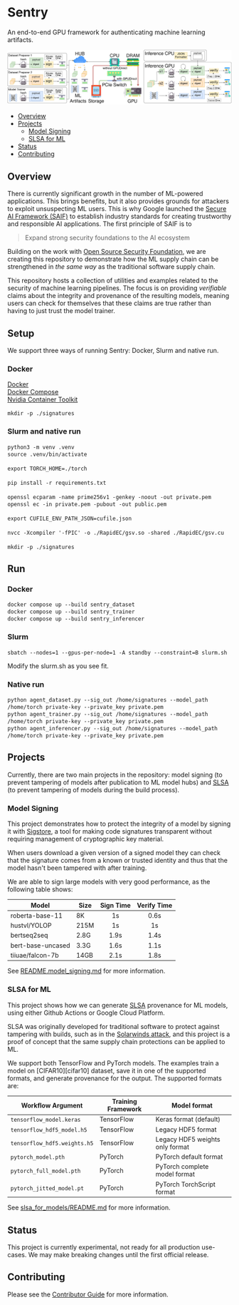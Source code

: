 # Sentry

An end-to-end GPU framework for authenticating machine learning artifacts.



![](sentry.png "Sentry")

<!-- markdown-toc --bullets="-" -i README.md -->

<!-- toc -->

- [Overview](#overview)
- [Projects](#projects)
  - [Model Signing](#model-signing)
  - [SLSA for ML](#slsa-for-ml)
- [Status](#status)
- [Contributing](#contributing)

<!-- tocstop -->

## Overview

There is currently significant growth in the number of ML-powered applications.
This brings benefits, but it also provides grounds for attackers to exploit
unsuspecting ML users. This is why Google launched the [Secure AI Framework
(SAIF)][saif] to establish industry standards for creating trustworthy and
responsible AI applications. The first principle of SAIF is to

> Expand strong security foundations to the AI ecosystem

Building on the work with [Open Source Security Foundation][openssf], we are
creating this repository to demonstrate how the ML supply chain can be
strengthened in _the same way_ as the traditional software supply chain.

This repository hosts a collection of utilities and examples related to the
security of machine learning pipelines. The focus is on providing *verifiable*
claims about the integrity and provenance of the resulting models, meaning users
can check for themselves that these claims are true rather than having to just
trust the model trainer.

## Setup
We support three ways of running Sentry: Docker, Slurm and native run.

### Docker
[Docker](https://docs.docker.com/get-started/get-docker/)  
[Docker Compose](https://docs.docker.com/compose/install/)   
[Nvidia Container Toolkit](https://docs.nvidia.com/datacenter/cloud-native/container-toolkit/latest/install-guide.html)
```
mkdir -p ./signatures
```

### Slurm and native run
```
python3 -m venv .venv
source .venv/bin/activate

export TORCH_HOME=./torch

pip install -r requirements.txt

openssl ecparam -name prime256v1 -genkey -noout -out private.pem
openssl ec -in private.pem -pubout -out public.pem

export CUFILE_ENV_PATH_JSON=cufile.json

nvcc -Xcompiler '-fPIC' -o ./RapidEC/gsv.so -shared ./RapidEC/gsv.cu

mkdir -p ./signatures
```

## Run

### Docker
```
docker compose up --build sentry_dataset
docker compose up --build sentry_trainer
docker compose up --build sentry_inferencer
```

### Slurm
```
sbatch --nodes=1 --gpus-per-node=1 -A standby --constraint=B slurm.sh
```
Modify the slurm.sh as you see fit.

### Native run
```
python agent_dataset.py --sig_out /home/signatures --model_path /home/torch private-key --private_key private.pem
python agent_trainer.py --sig_out /home/signatures --model_path /home/torch private-key --private_key private.pem
python agent_inferencer.py --sig_out /home/signatures --model_path /home/torch private-key --private_key private.pem
```

## Projects

Currently, there are two main projects in the repository: model signing (to
prevent tampering of models after publication to ML model hubs) and
[SLSA](https://slsa.dev/) (to prevent tampering of models during the build
process).

### Model Signing

This project demonstrates how to protect the integrity of a model by signing it
with [Sigstore](https://www.sigstore.dev/), a tool for making code signatures
transparent without requiring management of cryptographic key material.

When users download a given version of a signed model they can check that the
signature comes from a known or trusted identity and thus that the model hasn't
been tampered with after training.

We are able to sign large models with very good performance, as the following
table shows:

| Model              | Size  |  Sign Time | Verify Time |
|--------------------|-------|:----------:|:-----------:|
| roberta-base-11    | 8K    | 1s         | 0.6s        |
| hustvl/YOLOP       | 215M  | 1s         | 1s          |
| bertseq2seq        | 2.8G  | 1.9s       | 1.4s        |
| bert-base-uncased  | 3.3G  | 1.6s       | 1.1s        |
| tiiuae/falcon-7b   | 14GB  | 2.1s       | 1.8s        |

See [README.model_signing.md](README.model_signing.md) for more information.

### SLSA for ML

This project shows how we can generate [SLSA][slsa] provenance for ML models,
using either Github Actions or Google Cloud Platform.

SLSA was originally developed for traditional software to protect against
tampering with builds, such as in the [Solarwinds attack][solarwinds], and
this project is a proof of concept that the same supply chain protections
can be applied to ML.

We support both TensorFlow and PyTorch models. The examples train a model
on [CIFAR10][cifar10] dataset, save it in one of the supported formats, and
generate provenance for the output. The supported formats are:

| Workflow Argument            | Training Framework | Model format                    |
|------------------------------|--------------------|---------------------------------|
| `tensorflow_model.keras`     | TensorFlow         | Keras format (default)          |
| `tensorflow_hdf5_model.h5`   | TensorFlow         | Legacy HDF5 format              |
| `tensorflow_hdf5.weights.h5` | TensorFlow         | Legacy HDF5 weights only format |
| `pytorch_model.pth`          | PyTorch            | PyTorch default format          |
| `pytorch_full_model.pth`     | PyTorch            | PyTorch complete model format   |
| `pytorch_jitted_model.pt`    | PyTorch            | PyTorch TorchScript format      |

See [slsa_for_models/README.md](slsa_for_models/README.md) for more information.

## Status

This project is currently experimental, not ready for all production use-cases.
We may make breaking changes until the first official release.

## Contributing

Please see the [Contributor Guide](CONTRIBUTING.md) for more information.

[slsa]: https://slsa.dev/
[saif]: https://blog.google/technology/safety-security/introducing-googles-secure-ai-framework/
[openssf]: https://openssf.org/
[slsa-generator]: https://github.com/slsa-framework/slsa-github-generator
[solarwinds]: https://www.techtarget.com/whatis/feature/SolarWinds-hack-explained-Everything-you-need-to-know
